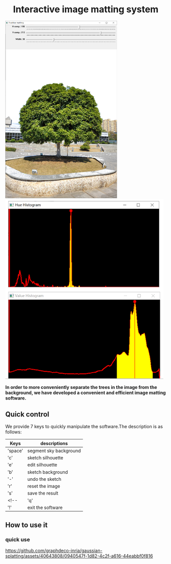  <h1> <center> Interactive image matting system </center> </h1>

<img src="figures/mainUI.png" alt="mainui" width="350"/> <img src="figures/hist.png" alt="hist" width="495"/> <br>

 <b>In order to more conveniently separate the trees in the image from the background, we have developed a convenient and efficient image matting software.</b>
 <h2> Quick control</h2>
 We provide 7 keys to quickly manipulate the software.The description is as follows:
 
| Keys  | descriptions |
| ------------- | ------------- |
| 'space'  | segment sky background  |
| 'c' | sketch silhouette  |
| 'e' | edit silhouette |
| 'b' | sketch background |
| '-' | undo the sketch |
| 'r'| reset the image |
| 's'| save the result |
<!-- | 'q'| load the next image(Only used when version is folder)|
| '!'| exit the software | -->

<h2>How to use it </h2>

### quick use
https://github.com/graphdeco-inria/gaussian-splatting/assets/40643808/0940547f-1d82-4c2f-a616-44eabbf0f816





